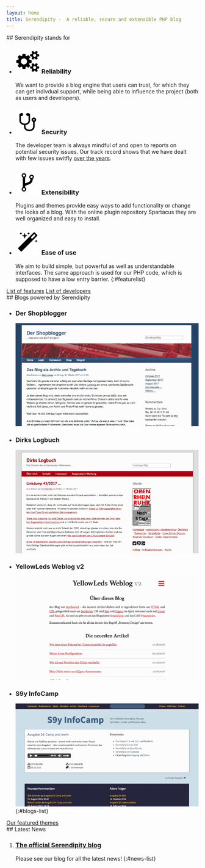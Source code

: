 ```yaml
---
layout: home
title: Serendipity -  A reliable, secure and extensible PHP blog
---
```


<section id="home-features" markdown="1">
## Serendipity stands for

* ### ![](/img/icons/cogs.png) Reliability
  We want to provide a blog engine that users can trust, for which they can get indivdual support, while being able to influence the project (both as users and developers).
* ### ![](/img/icons/stethoscope.png) Security
  The developer team is always mindful of and open to reports on potential security issues. Our track record shows that we have dealt with few issues switfly [over the years](http://www.cvedetails.com/product/3867/S9Y-Serendipity.html?vendor_id=2214).
* ### ![](/img/icons/code-fork.png) Extensibility
  Plugins and themes provide easy ways to add functionality or change the looks of a blog. With the online plugin repository Spartacus they are well organized and easy to install.
* ### ![](/img/icons/magic.png) Ease of use
  We aim to build simple, but powerful as well as understandable interfaces. The same approach is used for our PHP code, which is supposed to have a low entry barrier.
{:#featurelist}

<div class="features-more">
    <a class="button-link" href="/features.html">List of features</a>
    <a class="button-link" href="/team.html">List of developers</a>
</div>
</section>

<section id="home-blogs" markdown="1">
## Blogs powered by Serendipity

* ### Der Shopblogger
  [![Das Blog des Shopbloggers](/img/screenshots/blogs/shopblogger.jpg)](http://www.shopblogger.de/blog/)
* ### Dirks Logbuch
  [![Dirks Logbuch](/img/screenshots/blogs/dirks_logbuch.jpg)](https://www.deimeke.net/dirk/blog/)
* ### YellowLeds Weblog v2
  [![YellowLeds Weblog](/img/screenshots/blogs/yellowleds_weblog.jpg)](http://yellowled.de/)
* ### S9y InfoCamp
  [![S9y InfoCamp](/img/screenshots/blogs/s9ycamp.jpg)](http://www.s9ycamp.info/)
{:#blogs-list}

<div class="features-more">
    <a class="button-link" href="/themes.html">Our featured themes</a>
</div>
</section>

<section id="home-news" markdown="1" data-rss="https://blog.s9y.org/feeds/atom10.xml">
## Latest News

 1. ### [The official Serendipity blog](https://blog.s9y.org/)
    Please see our blog for all the latest news!
{:#news-list}
</section>
